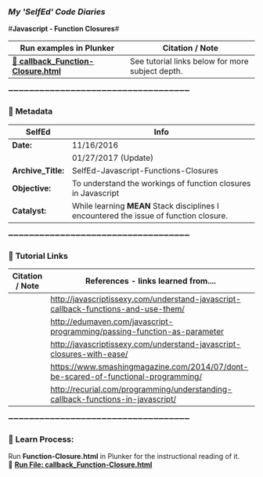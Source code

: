 ### **_My 'SelfEd' Code Diaries_**
#**Javascript - Function Closures**#

Run examples in Plunker | Citation / Note
----------------------------------------------------------------------------------------------------|---------------------------------
[**:small_blue_diamond: callback_Function-Closure.html**](https://plnkr.co/edit/vaAyx2nm6eVaW3rhJUy5?p=preview) | See tutorial links below for more subject depth.

:heavy_minus_sign::heavy_minus_sign::heavy_minus_sign::heavy_minus_sign::heavy_minus_sign::heavy_minus_sign::heavy_minus_sign::heavy_minus_sign::heavy_minus_sign::heavy_minus_sign::heavy_minus_sign::heavy_minus_sign::heavy_minus_sign::heavy_minus_sign::heavy_minus_sign::heavy_minus_sign::heavy_minus_sign::heavy_minus_sign::heavy_minus_sign::heavy_minus_sign::heavy_minus_sign::heavy_minus_sign::heavy_minus_sign::heavy_minus_sign::heavy_minus_sign::heavy_minus_sign::heavy_minus_sign::heavy_minus_sign::heavy_minus_sign::heavy_minus_sign::heavy_minus_sign::heavy_minus_sign::heavy_minus_sign::heavy_minus_sign::heavy_minus_sign:

### :arrow_down_small: **Metadata**
**SelfEd**          |  **Info** 
------------------- | ------------------------------------------------------------------------
**Date:**           | 11/16/2016 
                    | 01/27/2017 (Update)
**Archive_Title:**  | SelfEd-Javascript-Functions-Closures
**Objective:**      | To understand the workings of function closures in Javascript
**Catalyst:**       | While learning **MEAN** Stack disciplines I encountered the issue of function closure. 

:heavy_minus_sign::heavy_minus_sign::heavy_minus_sign::heavy_minus_sign::heavy_minus_sign::heavy_minus_sign::heavy_minus_sign::heavy_minus_sign::heavy_minus_sign::heavy_minus_sign::heavy_minus_sign::heavy_minus_sign::heavy_minus_sign::heavy_minus_sign::heavy_minus_sign::heavy_minus_sign::heavy_minus_sign::heavy_minus_sign::heavy_minus_sign::heavy_minus_sign::heavy_minus_sign::heavy_minus_sign::heavy_minus_sign::heavy_minus_sign::heavy_minus_sign::heavy_minus_sign::heavy_minus_sign::heavy_minus_sign::heavy_minus_sign::heavy_minus_sign::heavy_minus_sign::heavy_minus_sign::heavy_minus_sign::heavy_minus_sign::heavy_minus_sign:

### :arrow_down_small: **Tutorial Links**
**Citation / Note**  | **References - links learned from....**
----------------------|-----------------------
                      | http://javascriptissexy.com/understand-javascript-callback-functions-and-use-them/
                      | http://edumaven.com/javascript-programming/passing-function-as-parameter
                      | http://javascriptissexy.com/understand-javascript-closures-with-ease/
                      | https://www.smashingmagazine.com/2014/07/dont-be-scared-of-functional-programming/
                      | http://recurial.com/programming/understanding-callback-functions-in-javascript/

:heavy_minus_sign::heavy_minus_sign::heavy_minus_sign::heavy_minus_sign::heavy_minus_sign::heavy_minus_sign::heavy_minus_sign::heavy_minus_sign::heavy_minus_sign::heavy_minus_sign::heavy_minus_sign::heavy_minus_sign::heavy_minus_sign::heavy_minus_sign::heavy_minus_sign::heavy_minus_sign::heavy_minus_sign::heavy_minus_sign::heavy_minus_sign::heavy_minus_sign::heavy_minus_sign::heavy_minus_sign::heavy_minus_sign::heavy_minus_sign::heavy_minus_sign::heavy_minus_sign::heavy_minus_sign::heavy_minus_sign::heavy_minus_sign::heavy_minus_sign::heavy_minus_sign::heavy_minus_sign::heavy_minus_sign::heavy_minus_sign::heavy_minus_sign:

### :arrow_down_small: **Learn Process:**

Run  **Function-Closure.html** in Plunker for the instructional reading of it.    
:small_blue_diamond: **[Run File: callback_Function-Closure.html](https://plnkr.co/edit/vaAyx2nm6eVaW3rhJUy5?p=preview)**
